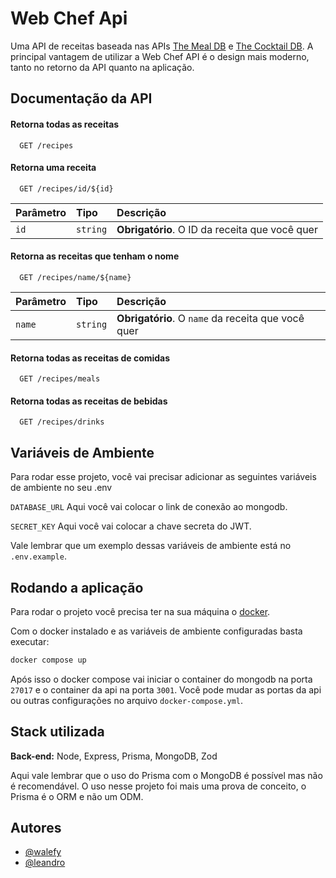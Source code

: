 # Web Chef Api

Uma API de receitas baseada nas APIs [The Meal DB](https://www.themealdb.com/api.php) e [The Cocktail DB](https://www.thecocktaildb.com/api.php). A principal vantagem de utilizar a Web Chef API é o design mais moderno, tanto no retorno da API quanto na aplicação.

## Documentação da API

#### Retorna todas as receitas

```plaintext
  GET /recipes
```

#### Retorna uma receita

```plaintext
  GET /recipes/id/${id}
```

| Parâmetro   | Tipo       | Descrição                                   |
| :---------- | :--------- | :------------------------------------------ |
| `id`      | `string` | **Obrigatório**. O ID da receita que você quer |

#### Retorna as receitas que tenham o nome

```plaintext
  GET /recipes/name/${name}
```

| Parâmetro   | Tipo       | Descrição                                   |
| :---------- | :--------- | :------------------------------------------ |
| `name`      | `string` | **Obrigatório**. O `name` da receita que você quer |

#### Retorna todas as receitas de comidas

```plaintext
  GET /recipes/meals
```

#### Retorna todas as receitas de bebidas

```plaintext
  GET /recipes/drinks
```

## Variáveis de Ambiente

Para rodar esse projeto, você vai precisar adicionar as seguintes variáveis de ambiente no seu .env

`DATABASE_URL` Aqui você vai colocar o link de conexão ao mongodb.

`SECRET_KEY` Aqui você vai colocar a chave secreta do JWT.

Vale lembrar que um exemplo dessas variáveis de ambiente está no `.env.example`.

## Rodando a aplicação

Para rodar o projeto você precisa ter na sua máquina o [docker](https://www.docker.com/).

Com o docker instalado e as variáveis de ambiente configuradas basta executar:

```bash
docker compose up
```

Após isso o docker compose vai iniciar o container do mongodb na porta `27017` e o container da api na porta `3001`. Você pode mudar as portas da api ou outras configurações no arquivo `docker-compose.yml`.

## Stack utilizada

**Back-end:** Node, Express, Prisma, MongoDB, Zod

Aqui vale lembrar que o uso do Prisma com o MongoDB é possível mas não é recomendável. O uso nesse projeto foi mais uma prova de conceito, o Prisma é o ORM e não um ODM.

## Autores

- [@walefy](https://www.github.com/walefy)
- [@leandro](https://github.com/leandrojpcarvalho)
